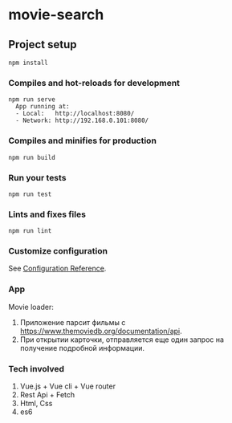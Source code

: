 # movie-search

## Project setup
```
npm install
```

### Compiles and hot-reloads for development
```
npm run serve
  App running at:
  - Local:   http://localhost:8080/ 
  - Network: http://192.168.0.101:8080/
```

### Compiles and minifies for production
```
npm run build
```

### Run your tests
```
npm run test
```

### Lints and fixes files
```
npm run lint
```

### Customize configuration
See [Configuration Reference](https://cli.vuejs.org/config/).



### App

Movie loader:

1. Приложение парсит фильмы с https://www.themoviedb.org/documentation/api.
2. При открытии карточки, отправляется еще один запрос на получение подробной информации.

### Tech involved

1. Vue.js + Vue cli + Vue router
2. Rest Api + Fetch
3. Html, Css
4. es6
